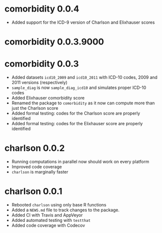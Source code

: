 # comorbidity 0.0.4
* Added support for the ICD-9 version of Charlson and Elixhauser scores

# comorbidity 0.0.3.9000

# comorbidity 0.0.3

* Added datasets `icd10_2009` and `icd10_2011` with ICD-10 codes, 2009 and 2011 versions (respectively)
* `sample_diag` is now `sample_diag_icd10` and simulates proper ICD-10 codes
* Added Elixhauser comorbidity score
* Renamed the package to `comorbidity` as it now can compute more than just the Charlson score
* Added formal testing: codes for the Charlson score are properly identified
* Added formal testing: codes for the Elixhauser score are properly identified

# charlson 0.0.2

* Running computations in parallel now should work on every platform
* Improved code coverage
* `charlson` is marginally faster

# charlson 0.0.1

* Rebooted `charlson` using only base R functions
* Added a `NEWS.md` file to track changes to the package.
* Added CI with Travis and AppVeyor
* Added automated testing with `testthat`
* Added code coverage with Codecov
